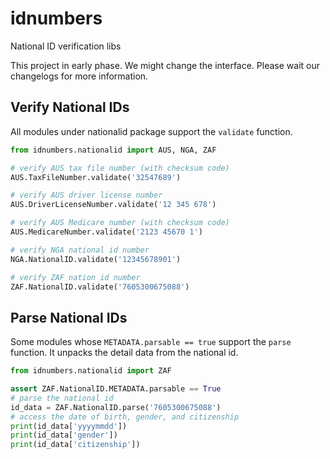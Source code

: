 # idnumbers
National ID verification libs

This project in early phase. We might change the interface. Please wait our changelogs for more information.

## Verify National IDs

All modules under nationalid package support the `validate` function.

```python
from idnumbers.nationalid import AUS, NGA, ZAF

# verify AUS tax file number (with checksum code)
AUS.TaxFileNumber.validate('32547689')

# verify AUS driver license number
AUS.DriverLicenseNumber.validate('12 345 678')

# verify AUS Medicare number (with checksum code)
AUS.MedicareNumber.validate('2123 45670 1')

# verify NGA national id number
NGA.NationalID.validate('12345678901')

# verify ZAF nation id number
ZAF.NationalID.validate('7605300675088')
```

## Parse National IDs

Some modules whose `METADATA.parsable == true` support the `parse` function. It unpacks the detail data from the
national id.

```python
from idnumbers.nationalid import ZAF

assert ZAF.NationalID.METADATA.parsable == True
# parse the national id
id_data = ZAF.NationalID.parse('7605300675088')
# access the date of birth, gender, and citizenship
print(id_data['yyyymmdd'])
print(id_data['gender'])
print(id_data['citizenship'])
```
